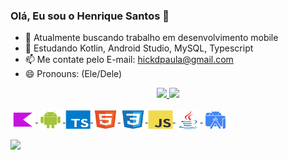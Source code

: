 ### Olá, Eu sou o Henrique Santos 👋

- 🔭 Atualmente buscando trabalho em desenvolvimento mobile
- 🌱 Estudando Kotlin, Android Studio, MySQL, Typescript
- 📫 Me contate pelo E-mail: hickdpaula@gmail.com
- 😄 Pronouns: (Ele/Dele)

<div align="center">
  <a href="https://github.com/HickDpaula">
  <img height="180em" src="https://github-readme-stats.vercel.app/api?username=HickDpaula&show_icons=true&theme=dracula&include_all_commits=true&count_private=true"/>
  <img height="180em" src="https://github-readme-stats.vercel.app/api/top-langs/?username=HickDpaula&layout=compact&langs_count=7&theme=dracula"/>
</div>

<div style="display: inline_block"><br>
  <img align="center" alt="hick-kt" height="30" width="40" src="https://raw.githubusercontent.com/devicons/devicon/master/icons/kotlin/kotlin-plain.svg">
  <img align="center" alt="hick-android" height="30" width="40" src="https://raw.githubusercontent.com/devicons/devicon/master/icons/android/android-original.svg">
  <img align="center" alt="hick-Ts" height="30" width="40" src="https://raw.githubusercontent.com/devicons/devicon/master/icons/typescript/typescript-plain.svg">
  <img align="center" alt="hick-HTML" height="30" width="40" src="https://raw.githubusercontent.com/devicons/devicon/master/icons/html5/html5-original.svg">
  <img align="center" alt="hick-CSS" height="30" width="40" src="https://raw.githubusercontent.com/devicons/devicon/master/icons/css3/css3-original.svg">
  <img align="center" alt="hick-Python" height="30" width="40" src="https://raw.githubusercontent.com/devicons/devicon/master/icons/javascript/javascript-original.svg">
  <img align="center" alt="hick-Python" height="30" width="40" src="https://raw.githubusercontent.com/devicons/devicon/master/icons/java/java-original.svg">
    <img align="center" alt="hick-kt" height="30" width="40" src="https://raw.githubusercontent.com/devicons/devicon/master/icons/androidstudio/androidstudio-plain.svg">
</div>
  
<div><br>
  <a href="https://www.linkedin.com/in/henrique-santos-d-paula/" target="_blank"><img src="https://img.shields.io/badge/-LinkedIn-%230077B5?style=for-the-badge&logo=linkedin&logoColor=white" target="_blank"></a>   
</div>
